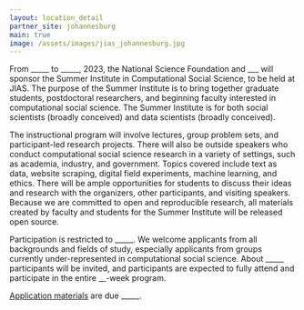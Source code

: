 ```yaml
---
layout: location_detail
partner_site: johannesburg
main: true
image: /assets/images/jias_johannesburg.jpg
---
```


From \_\_\_\_\_  to \_\_\_\_\_, 2023, the National Science Foundation and \_\_\_ will sponsor the Summer Institute in Computational Social Science, to be held at JIAS. The purpose of the Summer Institute is to bring together graduate students, postdoctoral researchers, and beginning faculty interested in computational social science. The Summer Institute is for both social scientists (broadly conceived) and data scientists (broadly conceived).

The instructional program will involve lectures, group problem sets, and participant-led research projects. There will also be outside speakers who conduct computational social science research in a variety of settings, such as academia, industry, and government. Topics covered include text as data, website scraping, digital field experiments, machine learning, and ethics. There will be ample opportunities for students to discuss their ideas and research with the organizers, other participants, and visiting speakers. Because we are committed to open and reproducible research, all materials created by faculty and students for the Summer Institute will be released open source.

Participation is restricted to \_\_\_\_\_. We welcome applicants from all backgrounds and fields of study, especially applicants from groups currently under-represented in computational social science. About \_\_\_\_\_ participants will be invited, and participants are expected to fully attend and participate in the entire \_\_-week program.

[Application materials](https://compsocialscience.github.io/summer-institute/2023/johannesburg/apply) are due \_\_\_\_\_.
